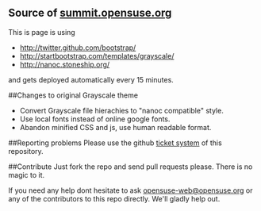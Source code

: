 Source of [summit.opensuse.org](http://summit.opensuse.org)
-------------------------------------------------------------------

This is page is using 

* http://twitter.github.com/bootstrap/
* http://startbootstrap.com/templates/grayscale/
* http://nanoc.stoneship.org/

and gets deployed automatically every 15 minutes.

##Changes to original Grayscale theme
* Convert Grayscale file hierachies to "nanoc compatible" style.
* Use local fonts instead of online google fonts.
* Abandon minified CSS and js, use human readable format.

##Reporting problems
Please use the github [ticket system](https://github.com/openSUSE/summit.o.o/issues)
of this repository. 

##Contribute
Just fork the repo and send pull requests please. There is no magic to it.

If you need any help dont hesitate to ask
<a href="mailto:opensuse-web@opensuse.org">opensuse-web@opensuse.org</a>
or any of the contributors to this repo directly. We'll gladly help out.
